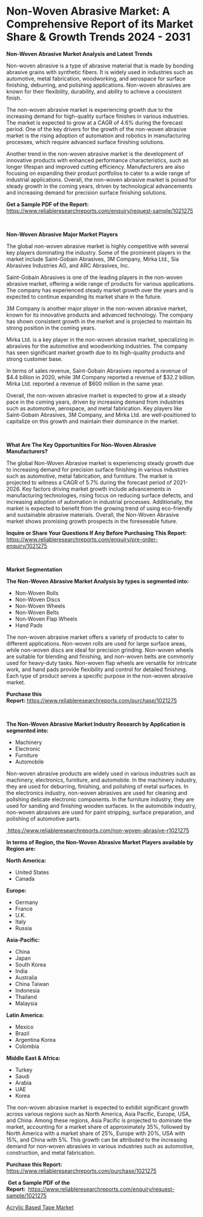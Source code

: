 <p><h1>Non-Woven Abrasive Market: A Comprehensive Report of its Market Share & Growth Trends 2024 - 2031</h1></p><p><strong>Non-Woven Abrasive Market Analysis and Latest Trends</strong></p>
<p><p>Non-woven abrasive is a type of abrasive material that is made by bonding abrasive grains with synthetic fibers. It is widely used in industries such as automotive, metal fabrication, woodworking, and aerospace for surface finishing, deburring, and polishing applications. Non-woven abrasives are known for their flexibility, durability, and ability to achieve a consistent finish.</p><p>The non-woven abrasive market is experiencing growth due to the increasing demand for high-quality surface finishes in various industries. The market is expected to grow at a CAGR of 4.6% during the forecast period. One of the key drivers for the growth of the non-woven abrasive market is the rising adoption of automation and robotics in manufacturing processes, which require advanced surface finishing solutions.</p><p>Another trend in the non-woven abrasive market is the development of innovative products with enhanced performance characteristics, such as longer lifespan and improved cutting efficiency. Manufacturers are also focusing on expanding their product portfolios to cater to a wide range of industrial applications. Overall, the non-woven abrasive market is poised for steady growth in the coming years, driven by technological advancements and increasing demand for precision surface finishing solutions.</p></p>
<p><strong>Get a Sample PDF of the Report:&nbsp;</strong> <a href="https://www.reliableresearchreports.com/enquiry/request-sample/1021275">https://www.reliableresearchreports.com/enquiry/request-sample/1021275</a></p>
<p>&nbsp;</p>
<p><strong>Non-Woven Abrasive Major Market Players</strong></p>
<p><p>The global non-woven abrasive market is highly competitive with several key players dominating the industry. Some of the prominent players in the market include Saint-Gobain Abrasives, 3M Company, Mirka Ltd., Sia Abrasives Industries AG, and ARC Abrasives, Inc.</p><p>Saint-Gobain Abrasives is one of the leading players in the non-woven abrasive market, offering a wide range of products for various applications. The company has experienced steady market growth over the years and is expected to continue expanding its market share in the future.</p><p>3M Company is another major player in the non-woven abrasive market, known for its innovative products and advanced technology. The company has shown consistent growth in the market and is projected to maintain its strong position in the coming years.</p><p>Mirka Ltd. is a key player in the non-woven abrasive market, specializing in abrasives for the automotive and woodworking industries. The company has seen significant market growth due to its high-quality products and strong customer base.</p><p>In terms of sales revenue, Saint-Gobain Abrasives reported a revenue of $4.4 billion in 2020, while 3M Company reported a revenue of $32.2 billion. Mirka Ltd. reported a revenue of $600 million in the same year.</p><p>Overall, the non-woven abrasive market is expected to grow at a steady pace in the coming years, driven by increasing demand from industries such as automotive, aerospace, and metal fabrication. Key players like Saint-Gobain Abrasives, 3M Company, and Mirka Ltd. are well-positioned to capitalize on this growth and maintain their dominance in the market.</p></p>
<p>&nbsp;</p>
<p><strong>What Are The Key Opportunities For Non-Woven Abrasive Manufacturers?</strong></p>
<p><p>The global Non-Woven Abrasive market is experiencing steady growth due to increasing demand for precision surface finishing in various industries such as automotive, metal fabrication, and furniture. The market is projected to witness a CAGR of 5.7% during the forecast period of 2021-2026. Key factors driving market growth include advancements in manufacturing technologies, rising focus on reducing surface defects, and increasing adoption of automation in industrial processes. Additionally, the market is expected to benefit from the growing trend of using eco-friendly and sustainable abrasive materials. Overall, the Non-Woven Abrasive market shows promising growth prospects in the foreseeable future.</p></p>
<p><strong>Inquire or Share Your Questions If Any Before Purchasing This Report:</strong> <a href="https://www.reliableresearchreports.com/enquiry/pre-order-enquiry/1021275">https://www.reliableresearchreports.com/enquiry/pre-order-enquiry/1021275</a></p>
<p>&nbsp;</p>
<p><strong>Market Segmentation</strong></p>
<p><strong>The Non-Woven Abrasive Market Analysis by types is segmented into:</strong></p>
<p><ul><li>Non-Woven Rolls</li><li>Non-Woven Discs</li><li>Non-Woven Wheels</li><li>Non-Woven Belts</li><li>Non-Woven Flap Wheels</li><li>Hand Pads</li></ul></p>
<p><p>The non-woven abrasive market offers a variety of products to cater to different applications. Non-woven rolls are used for large surface areas, while non-woven discs are ideal for precision grinding. Non-woven wheels are suitable for blending and finishing, and non-woven belts are commonly used for heavy-duty tasks. Non-woven flap wheels are versatile for intricate work, and hand pads provide flexibility and control for detailed finishing. Each type of product serves a specific purpose in the non-woven abrasive market.</p></p>
<p><strong>Purchase this Report:&nbsp;</strong><a href="https://www.reliableresearchreports.com/purchase/1021275">https://www.reliableresearchreports.com/purchase/1021275</a></p>
<p>&nbsp;</p>
<p><strong>The Non-Woven Abrasive Market Industry Research by Application is segmented into:</strong></p>
<p><ul><li>Machinery</li><li>Electronic</li><li>Furniture</li><li>Automobile</li></ul></p>
<p><p>Non-woven abrasive products are widely used in various industries such as machinery, electronics, furniture, and automobile. In the machinery industry, they are used for deburring, finishing, and polishing of metal surfaces. In the electronics industry, non-woven abrasives are used for cleaning and polishing delicate electronic components. In the furniture industry, they are used for sanding and finishing wooden surfaces. In the automobile industry, non-woven abrasives are used for paint stripping, surface preparation, and polishing of automotive parts.</p></p>
<p><a href="https://www.reliableresearchreports.com/non-woven-abrasive-r1021275">&nbsp;https://www.reliableresearchreports.com/non-woven-abrasive-r1021275</a></p>
<p><strong>In terms of Region, the Non-Woven Abrasive Market Players available by Region are:</strong></p>
<p>
    <p> <strong> North America: </strong>
        <ul>
            <li>United States</li>
            <li>Canada</li>
        </ul>
        </p> 
    <p> <strong> Europe: </strong>
        <ul>
            <li>Germany</li>
            <li>France</li>
            <li>U.K.</li>
            <li>Italy</li>
            <li>Russia</li>
        </ul>
        </p> 
    <p> <strong> Asia-Pacific: </strong>
        <ul>
            <li>China</li>
            <li>Japan</li>
            <li>South Korea</li>
            <li>India</li>
            <li>Australia</li>
            <li>China Taiwan</li>
            <li>Indonesia</li>
            <li>Thailand</li>
            <li>Malaysia</li>
        </ul>
        </p> 
    <p> <strong> Latin America: </strong>
        <ul>
            <li>Mexico</li>
            <li>Brazil</li>
            <li>Argentina Korea</li>
            <li>Colombia</li>
        </ul>
        </p> 
    <p> <strong> Middle East & Africa: </strong>
        <ul>
            <li>Turkey</li>
            <li>Saudi</li>
            <li>Arabia</li>
            <li>UAE</li>
            <li>Korea</li>
        </ul>
    </p>
    </p>
<p><p>The non-woven abrasive market is expected to exhibit significant growth across various regions such as North America, Asia Pacific, Europe, USA, and China. Among these regions, Asia Pacific is projected to dominate the market, accounting for a market share of approximately 35%, followed by North America with a market share of 25%, Europe with 20%, USA with 15%, and China with 5%. This growth can be attributed to the increasing demand for non-woven abrasives in various industries such as automotive, construction, and metal fabrication.</p></p>
<p><strong>Purchase this Report: </strong><a href="https://www.reliableresearchreports.com/purchase/1021275">https://www.reliableresearchreports.com/purchase/1021275</a></p>
<p>&nbsp;<strong>Get a Sample PDF of the Report:&nbsp;&nbsp;</strong><a href="https://www.reliableresearchreports.com/enquiry/request-sample/1021275">https://www.reliableresearchreports.com/enquiry/request-sample/1021275</a></p>
<p><strong></strong></p>
<p><p><a href="https://github.com/sofayahoo2023/Market-Research-Report-List-4/blob/main/acrylic-based-tape-market.md">Acrylic Based Tape Market</a></p></p>